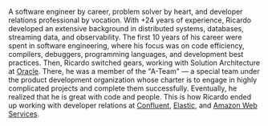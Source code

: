 A software engineer by career, problem solver by heart, and developer relations professional by vocation. With +24 years of experience, Ricardo developed an extensive background in distributed systems, databases, streaming data, and observability. The first 10 years of his career were spent in software engineering, where his focus was on code efficiency, compilers, debuggers, programming languages, and development best practices. Then, Ricardo switched gears, working with Solution Architecture at [Oracle](https://www.oracle.com). There, he was a member of the "A-Team" — a special team under the product development organization whose charter is to engage in highly complicated projects and complete them successfully. Eventually, he realized that he is great with code and people. This is how Ricardo ended up working with developer relations at [Confluent](https://www.confluent.io), [Elastic](https://www.elastic.co), and [Amazon Web Services](https://aws.amazon.com).
